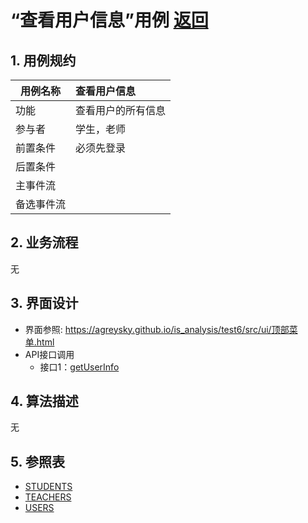 # “查看用户信息”用例 [返回](../../README.md)
## 1. 用例规约

|用例名称|查看用户信息|
|-------|:-------------|
|功能|查看用户的所有信息|
|参与者|学生，老师|
|前置条件|必须先登录|
|后置条件| |
|主事件流| |
|备选事件流| |

## 2. 业务流程
无

## 3. 界面设计
- 界面参照: https://agreysky.github.io/is_analysis/test6/src/ui/顶部菜单.html
- API接口调用
    - 接口1：[getUserInfo](../接口/getUserInfo.md)

## 4. 算法描述
无
    
## 5. 参照表
- [STUDENTS](../数据库设计/数据库设计.md/#STUDENTS)
- [TEACHERS](../数据库设计/数据库设计.md/#TEACHERS)
- [USERS](../数据库设计/数据库设计.md/#USERS)